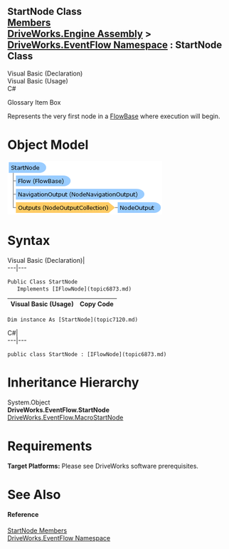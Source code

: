 StartNode Class   
[Members](topic7121.md)   
[DriveWorks.Engine Assembly](topic2156.md) > [DriveWorks.EventFlow Namespace](topic6871.md) : StartNode Class  
---  
  
Visual Basic (Declaration)    
Visual Basic (Usage)    
C# 

Glossary Item Box

Represents the very first node in a [FlowBase](topic6999.md) where execution will begin. 

# Object Model

![](dotnetdiagramimages/image381.png)

# Syntax

Visual Basic (Declaration)|   
---|---  
      
    
    Public Class StartNode 
       Implements [IFlowNode](topic6873.md)   
  
Visual Basic (Usage)| Copy Code  
---|---  
      
    
    Dim instance As [StartNode](topic7120.md)  
  
C#|   
---|---  
      
    
    public class StartNode : [IFlowNode](topic6873.md)    
  
# Inheritance Hierarchy

System.Object  
**DriveWorks.EventFlow.StartNode**  
[DriveWorks.EventFlow.MacroStartNode](topic7050.md)  


# Requirements

**Target Platforms:** Please see DriveWorks software prerequisites.

# See Also

#### Reference

[StartNode Members](topic7121.md)   
[DriveWorks.EventFlow Namespace](topic6871.md)


